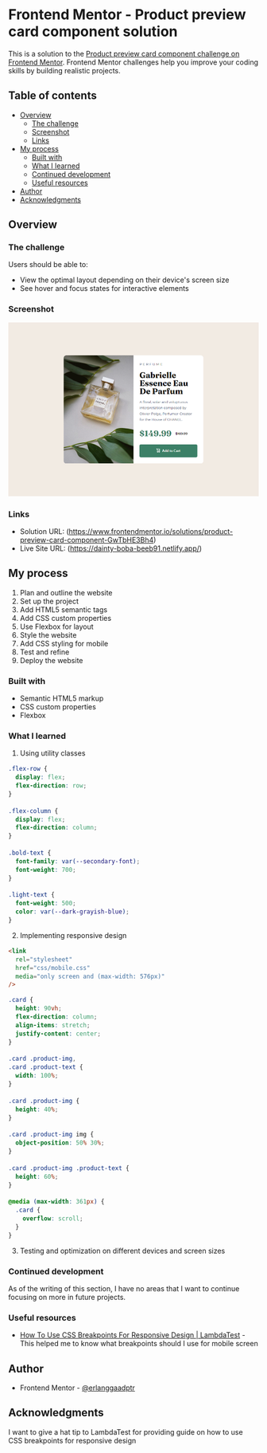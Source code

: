# Frontend Mentor - Product preview card component solution

This is a solution to the [Product preview card component challenge on Frontend Mentor](https://www.frontendmentor.io/challenges/product-preview-card-component-GO7UmttRfa). Frontend Mentor challenges help you improve your coding skills by building realistic projects.

## Table of contents

- [Overview](#overview)
  - [The challenge](#the-challenge)
  - [Screenshot](#screenshot)
  - [Links](#links)
- [My process](#my-process)
  - [Built with](#built-with)
  - [What I learned](#what-i-learned)
  - [Continued development](#continued-development)
  - [Useful resources](#useful-resources)
- [Author](#author)
- [Acknowledgments](#acknowledgments)

## Overview

### The challenge

Users should be able to:

- View the optimal layout depending on their device's screen size
- See hover and focus states for interactive elements

### Screenshot

![](./screenshot.png)

### Links

- Solution URL: (https://www.frontendmentor.io/solutions/product-preview-card-component-GwTbHE3Bh4)
- Live Site URL: (https://dainty-boba-beeb91.netlify.app/)

## My process

1. Plan and outline the website
2. Set up the project
3. Add HTML5 semantic tags
4. Add CSS custom properties
5. Use Flexbox for layout
6. Style the website
7. Add CSS styling for mobile
8. Test and refine
9. Deploy the website

### Built with

- Semantic HTML5 markup
- CSS custom properties
- Flexbox

### What I learned

1. Using utility classes

```css
.flex-row {
  display: flex;
  flex-direction: row;
}

.flex-column {
  display: flex;
  flex-direction: column;
}

.bold-text {
  font-family: var(--secondary-font);
  font-weight: 700;
}

.light-text {
  font-weight: 500;
  color: var(--dark-grayish-blue);
}
```

2. Implementing responsive design

```html
<link
  rel="stylesheet"
  href="css/mobile.css"
  media="only screen and (max-width: 576px)"
/>
```

```css
.card {
  height: 90vh;
  flex-direction: column;
  align-items: stretch;
  justify-content: center;
}

.card .product-img,
.card .product-text {
  width: 100%;
}

.card .product-img {
  height: 40%;
}

.card .product-img img {
  object-position: 50% 30%;
}

.card .product-img .product-text {
  height: 60%;
}

@media (max-width: 361px) {
  .card {
    overflow: scroll;
  }
}
```

3. Testing and optimization on different devices and screen sizes

### Continued development

As of the writing of this section, I have no areas that I want to continue focusing on more in future projects.

### Useful resources

- [How To Use CSS Breakpoints For Responsive Design | LambdaTest](https://www.lambdatest.com/blog/how-to-use-css-breakpoints-for-responsive-design/) - This helped me to know what breakpoints should I use for mobile screen

## Author

- Frontend Mentor - [@erlanggaadptr](https://www.frontendmentor.io/profile/erlanggaadptr)

## Acknowledgments

I want to give a hat tip to LambdaTest for providing guide on how to use CSS breakpoints for responsive design
